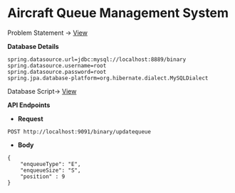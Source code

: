 # Aircraft Queue Management System

Problem Statement -> [View](/resources/Exercise.txt)

**Database Details**
```
spring.datasource.url=jdbc:mysql://localhost:8889/binary
spring.datasource.username=root
spring.datasource.password=root
spring.jpa.database-platform=org.hibernate.dialect.MySQLDialect
```

Database Script-> [View](resources/script.sql)

**API Endpoints**
 - **Request**
```
POST http://localhost:9091/binary/updatequeue
```
 - **Body**
```
{
    "enqueueType": "E",
    "enqueueSize": "S",
    "position" : 9
}
```
